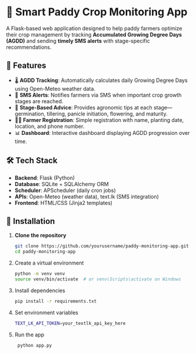 # 🌾 Smart Paddy Crop Monitoring App

A Flask-based web application designed to help paddy farmers optimize their crop management by tracking **Accumulated Growing Degree Days (AGDD)** and sending **timely SMS alerts** with stage-specific recommendations.

## 🚀 Features

- 🌡️ **AGDD Tracking**: Automatically calculates daily Growing Degree Days using Open-Meteo weather data.
- 📲 **SMS Alerts**: Notifies farmers via SMS when important crop growth stages are reached.
- 📅 **Stage-Based Advice**: Provides agronomic tips at each stage—germination, tillering, panicle initiation, flowering, and maturity.
- 🧑‍🌾 **Farmer Registration**: Simple registration with name, planting date, location, and phone number.
- 📊 **Dashboard**: Interactive dashboard displaying AGDD progression over time.


## 🛠️ Tech Stack

- **Backend**: Flask (Python)
- **Database**: SQLite + SQLAlchemy ORM
- **Scheduler**: APScheduler (daily cron jobs)
- **APIs**: Open-Meteo (weather data), text.lk (SMS integration)
- **Frontend**: HTML/CSS (Jinja2 templates)

## 📝 Installation

1. **Clone the repository**
   ```bash
   git clone https://github.com/yourusername/paddy-monitoring-app.git
   cd paddy-monitoring-app
   
1. Create a virtual environment
   ```bash
   python -m venv venv
   source venv/bin/activate  # or venv\Scripts\activate on Windows

3. Install dependencies
   ```bash
   pip install -r requirements.txt
   
5. Set environment variables
   ```bash
   TEXT_LK_API_TOKEN=your_textlk_api_key_here

6. Run the app
   ```bash
    python app.py

